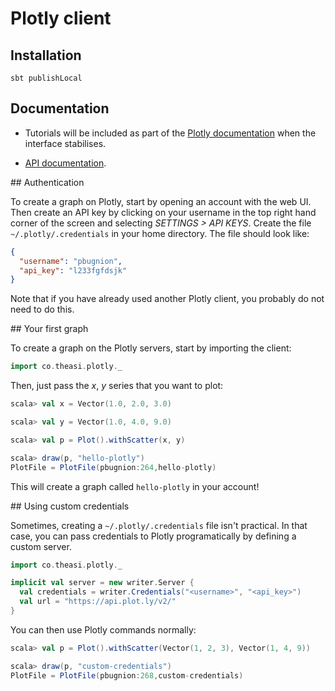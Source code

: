 # Plotly client


## Installation
`sbt publishLocal`


## Documentation

 - Tutorials will be included as part of the [Plotly documentation](https://plot.ly/api/) when the interface stabilises.

 - [API documentation](http://asidatascience.github.io/scala-plotly-client/latest/api/#co.theasi.plotly.package).

## Authentication

To create a graph on Plotly, start by opening an account with the web UI. Then create an API key by clicking on your username in the top right hand corner of the screen and selecting *SETTINGS > API KEYS*. Create the file `~/.plotly/.credentials` in your home directory. The file should look like:

```json
{
  "username": "pbugnion",
  "api_key": "l233fgfdsjk"
}
```

Note that if you have already used another Plotly client, you probably do not need to do this.

## Your first graph

To create a graph on the Plotly servers, start by importing the client:

```scala
import co.theasi.plotly._
```

Then, just pass the *x*, *y* series that you want to plot:

```scala
scala> val x = Vector(1.0, 2.0, 3.0)

scala> val y = Vector(1.0, 4.0, 9.0)

scala> val p = Plot().withScatter(x, y)

scala> draw(p, "hello-plotly")
PlotFile = PlotFile(pbugnion:264,hello-plotly)
```

This will create a graph called `hello-plotly` in your account!

## Using custom credentials

Sometimes, creating a `~/.plotly/.credentials` file isn't practical. In that case, you can pass credentials to Plotly programatically by defining a custom server.

```scala
import co.theasi.plotly._

implicit val server = new writer.Server {
  val credentials = writer.Credentials("<username>", "<api_key>")
  val url = "https://api.plot.ly/v2/"
}
```

You can then use Plotly commands normally:

```scala
scala> val p = Plot().withScatter(Vector(1, 2, 3), Vector(1, 4, 9))

scala> draw(p, "custom-credentials")
PlotFile = PlotFile(pbugnion:268,custom-credentials)
```
